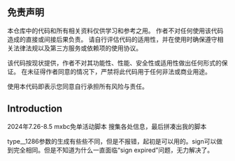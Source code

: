 ## 免责声明

本仓库中的代码和所有相关资料仅供学习和参考之用。
作者不对任何使用该代码造成的直接或间接后果负责。
请自行评估代码的适用性，并在使用时确保遵守相关法律法规以及第三方服务或依赖项的使用协议。

该代码按现状提供，作者不对其功能性、性能、安全性或适用性做出任何形式的保证。
在未征得作者同意的情况下，严禁将此代码用于任何非法或商业用途。

使用本代码即表示您同意自行承担所有风险与责任。

## Introduction

2024年7.26-8.5 mxbc免单活动脚本
搜集各处信息，最后拼凑出我的脚本

type__1286参数的生成有些些不同，但是不报错，起初是可以用的。sign可以做到完全相同。但是不知道为什么一直面临“sign expired”问题，无力解决了。
